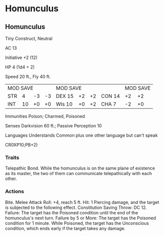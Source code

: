 # Homunculus

## Homunculus

Tiny Construct, Neutral

AC 13

Initiative +2 (12)

HP 4 (1d4 + 2)

Speed 20 ft., Fly 40 ft.

<table><tr><td colspan="4">MOD SAVE</td><td colspan="4">MOD SAVE</td><td colspan="3">MOD SAVE</td></tr><tr><td>STR</td><td>4</td><td>-3</td><td>-3</td><td>DEX 15</td><td>+2</td><td>+2</td><td>CON 14</td><td>+2</td><td>+2</td><td></td></tr><tr><td>INT</td><td>10</td><td>+0</td><td>+0</td><td>WIs 10</td><td>+0</td><td>+2</td><td>CHA 7</td><td>-2</td><td>+0</td><td></td></tr></table>

Immunities Poison; Charmed, Poisoned

Senses Darkvision 60 ft.; Passive Perception 10

Languages Understands Common plus one other language but can't speak

CR0XP10;PB+2)

### Traits

Telepathic Bond. While the homunculus is on the same plane of existence as its master, the two of them can communicate telepathically with each other.

### Actions

Bite. Melee Attack Roll: +4, reach 5 ft. Hit: 1 Piercing damage, and the target is subjected to the following effect. Constitution Saving Throw: DC 12. Failure: The target has the Poisoned condition until the end of the homunculus's next turn. Failure by 5 or More: The target has the Poisoned condition for 1 minute. While Poisoned, the target has the Unconscious condition, which ends early if the target takes any damage.
